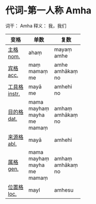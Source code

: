 # 代词-第一人称 Amha

词干： Amha
释义： 我，我们


| 变格 | 单数 |复数 |
| --- | ----- | ------ |
| [主格<br>nom.](nom.md) | ahaṃ | mayaṃ<br>amhe |
| [宾格<br>acc.](acc.md) | maṃ<br>mamaṃ<br>me | amhe<br>amhākaṃ<br>no |
| [工具格<br>instr.](instr.md) | mayā<br>me | amhehi<br>no |
| [目的格<br>dat.](dat.md) | mama<br>mayhaṃ<br>mayha<br>me<br>mamaṃ | amhaṃ<br>amhākaṃ<br>no |
| [来源格<br>abl.](abl.md) | mayā | amhehi |
| [属格<br>gen.](gen.md) | mama<br>mayhaṃ<br>mayha<br>me<br>mamaṃ | amhaṃ<br>amhākaṃ<br>no |
| [位置格<br>loc.](loc.md) | mayl | amhesu |